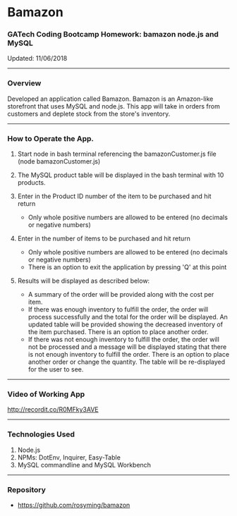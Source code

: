 # Bamazon
### GATech Coding Bootcamp Homework: bamazon node.js and MySQL
Updated: 11/06/2018

- - -
### Overview
Developed an application called Bamazon. Bamazon is an Amazon-like storefront that uses MySQL and node.js. This app will take in orders from customers and deplete stock from the store's inventory. 

- - -
### How to Operate the App.
1. Start node in bash terminal referencing the bamazonCustomer.js file (node bamazonCustomer.js)

2. The MySQL product table will be displayed in the bash terminal with 10 products.

3. Enter in the Product ID number of the item to be purchased and hit return
    * Only whole positive numbers are allowed to be entered (no decimals or negative numbers)

4. Enter in the number of items to be purchased and hit return
    * Only whole positive numbers are allowed to be entered (no decimals or negative numbers)
    * There is an option to exit the application by pressing 'Q' at this point

5. Results will be displayed as described below:
    * A summary of the order will be provided along with the cost per item.
    * If there was enough inventory to fulfill the order, the order will process successfully and the total for the order will be displayed.  An updated table will be provided showing the decreased inventory of the item purchased. There is an option to place another order.
    * If there was not enough inventory to fulfill the order, the order will not be processed and a message will be displayed stating that there is not enough inventory to fulfill the order.  There is an option to place another order or change the quantity. The table will be re-displayed for the user to see.
    
- - -
### Video of Working App
http://recordit.co/R0MFky3AVE

- - -
### Technologies Used
1. Node.js
2. NPMs: DotEnv, Inquirer, Easy-Table
3. MySQL commandline and MySQL Workbench

- - -
### Repository
* https://github.com/rosyming/bamazon
